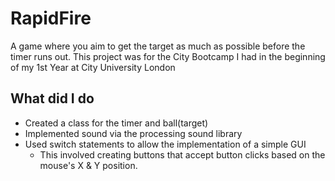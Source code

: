 # RapidFire
A game where you aim to get the target as much as possible before the timer runs out.
This project was for the City Bootcamp I had in the beginning of my 1st Year at City University London

## What did I do
* Created a class for the timer and ball(target)
* Implemented sound via the processing sound library
* Used switch statements to allow the implementation of a simple GUI
    * This involved creating buttons that accept button clicks based on the mouse's X & Y position.
